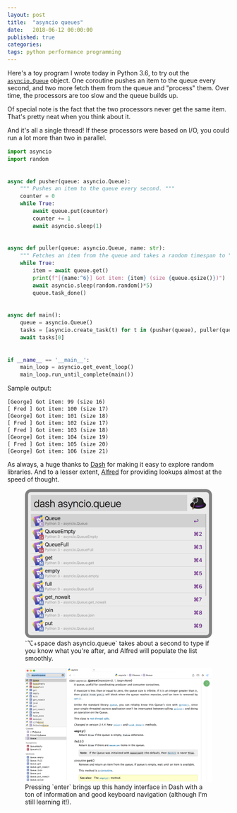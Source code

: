```yaml
---
layout: post
title:	"asyncio queues"
date:	2018-06-12 00:00:00
published: true
categories:
tags: python performance programming
---
```


Here's a toy program I wrote today in Python 3.6, to try out the [`asyncio.Queue`](https://docs.python.org/3.6/library/asyncio-queue.html) object. One coroutine pushes an item to the queue every second, and two more fetch them from the queue and "process" them. Over time, the processors are too slow and the queue builds up.

Of special note is the fact that the two processors never get the same item. That's pretty neat when you think about it.

And it's all a single thread! If these processors were based on I/O, you could run a lot more than two in parallel.

```python
import asyncio
import random


async def pusher(queue: asyncio.Queue):
    """ Pushes an item to the queue every second. """
    counter = 0
    while True:
        await queue.put(counter)
        counter += 1
        await asyncio.sleep(1)


async def puller(queue: asyncio.Queue, name: str):
    """ Fetches an item from the queue and takes a random timespan to "process" it. """
    while True:
        item = await queue.get()
        print(f"[{name:^6}] Got item: {item} (size {queue.qsize()})")
        await asyncio.sleep(random.random()*5)
        queue.task_done()


async def main():
    queue = asyncio.Queue()
    tasks = [asyncio.create_task(t) for t in (pusher(queue), puller(queue, name='Fred'), puller(queue, name='George'))]
    await tasks[0]


if __name__ == '__main__':
    main_loop = asyncio.get_event_loop()
    main_loop.run_until_complete(main())
```

Sample output:
```
[George] Got item: 99 (size 16)
[ Fred ] Got item: 100 (size 17)
[George] Got item: 101 (size 18)
[ Fred ] Got item: 102 (size 17)
[ Fred ] Got item: 103 (size 18)
[George] Got item: 104 (size 19)
[ Fred ] Got item: 105 (size 20)
[George] Got item: 106 (size 21)
```

As always, a huge thanks to [Dash](https://kapeli.com/dash) for making it easy to explore random libraries. And to a lesser extent, [Alfred](https://www.alfredapp.com) for providing lookups almost at the speed of thought.

<figure>
<img src="/assets/images/alfred-dash.png" alt="Screenshot of Alfred showing Dash search results" />
<figcaption>`⌥+space dash asyncio.queue` takes about a second to type if you know what you're after, and Alfred will populate the list smoothly.</figcaption>
</figure>

<figure>
<img src="/assets/images/dash-asyncio-queue.png" alt="Screenshot of the resulting search in Dash."/>
<figcaption> Pressing `enter` brings up this handy interface in Dash with a ton of information and good keyboard navigation (although I'm still learning it!). </figcaption>
</figure>
